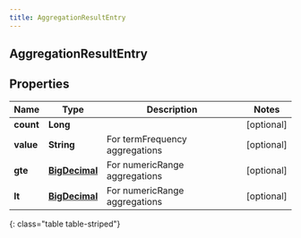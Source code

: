 ```yaml
---
title: AggregationResultEntry
---
```


## AggregationResultEntry

## Properties

| Name      | Type                                                 | Description                    | Notes      |
| --------- | ---------------------------------------------------- | ------------------------------ | ---------- |
| **count** | <!----><!---->**Long**<!---->                        |                                | [optional] |
| **value** | <!----><!---->**String**<!---->                      | For termFrequency aggregations | [optional] |
| **gte**   | <!----><!---->[**BigDecimal**](BigDecimal.md)<!----> | For numericRange aggregations  | [optional] |
| **lt**    | <!----><!---->[**BigDecimal**](BigDecimal.md)<!----> | For numericRange aggregations  | [optional] |

{: class="table table-striped"}
